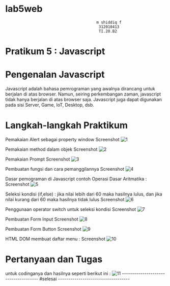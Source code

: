 # lab5web
                                            m shiddiq f
                                             312010413
                                             TI.20.B2
# Pratikum 5 : Javascript
# Pengenalan Javascript
Javascript adalah bahasa pemrograman yang awalnya dirancang untuk berjalan di atas browser. Namun, seiring perkembangan zaman, javascript tidak hanya berjalan di atas browser saja. Javascript juga dapat digunakan pada sisi Server, Game, IoT, Desktop, dsb.

# Langkah-langkah Praktikum


Pemakaian Alert sebagai property window Screenshot
![1](https://user-images.githubusercontent.com/73062038/163055927-033f3e71-829b-4f2a-93ef-8a6c47ad8dad.jpg)

Pemakaian method dalam objek Screenshot
![2](https://user-images.githubusercontent.com/73062038/163055947-724c68df-197f-4a0c-ba37-fd90994ff175.jpg)

Pemakaian Prompt Screenshot
![3](https://user-images.githubusercontent.com/73062038/163055967-8d521a6c-05fc-4f06-b95a-28959ce038b2.jpg)

Pembuatan fungsi dan cara pemanggilannya Screenshot
![4](https://user-images.githubusercontent.com/73062038/163056024-92b0c925-39bb-4052-87e8-cdec9d819d91.jpg)

Dasar pemograman di Javascript contoh Operasi Dasar Aritmatika : Screenshot
![5](https://user-images.githubusercontent.com/73062038/163056067-1b786488-daad-45e8-8cad-fb9e035f9d76.jpg)


Seleksi kondisi (if,else) : jika nilai lebih dari 60 maka hasilnya lulus, dan jika nilai kurang dari 60 maka hasilnya tidak lulus Screenshot
![6](https://user-images.githubusercontent.com/73062038/163056123-f901ada3-5994-4ef3-a3c7-15113deba45d.jpg)

Penggunaan operator switch untuk seleksi kondisi Screenshot
![7](https://user-images.githubusercontent.com/73062038/163056142-7b18bb4c-0544-4b46-864c-3071470e03ce.jpg)

Pembuatan Form Input Screenshot
![8](https://user-images.githubusercontent.com/73062038/163056193-4178a7e9-8ff7-4742-aa95-172f5c2d2613.jpg)

Pembuatan Form Button Screenshot
![9](https://user-images.githubusercontent.com/73062038/163056206-c4df552f-c6ff-4785-af8c-4fa289702e68.jpg)

HTML DOM membuat daftar menu : Screenshot
![10](https://user-images.githubusercontent.com/73062038/163056234-fb0f5dc2-7fe7-4d4d-9491-158df6daf865.jpg)

# Pertanyaan dan Tugas
untuk codinganya dan hasilnya seperti berikut ini :
![11](https://user-images.githubusercontent.com/73062038/163056260-0c193ec5-85ba-4d3e-96c9-470b905dc620.jpg)
------------------------------------- #selesai -----------------------------------
